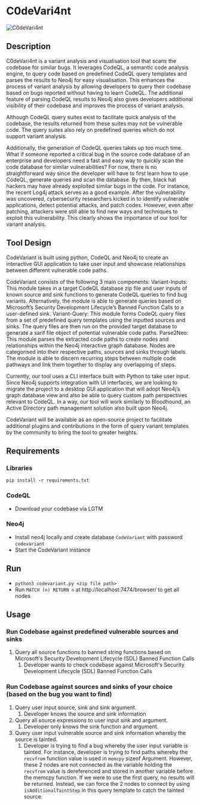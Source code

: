 # C0deVari4nt 
![C0deVari4nt](https://github.com/whitesquirrell/C0deVari4nt/blob/main/images/icon.png) 

## Description
C0deVari4nt is a variant analysis and visualisation tool that scans the codebase for similar bugs. It leverages CodeQL, a semantic code analysis engine, to query code based on predefined CodeQL query templates and parses the results to Neo4j for easy visualisation. This enhances the process of variant analysis by allowing developers to query their codebase based on bugs reported without having to learn CodeQL. The additional feature of parsing CodeQL results to Neo4j also gives developers additional visibility of their codebase and improves the process of variant analysis. 

Although CodeQL query suites exist to facilitate quick analysis of the codebase, the results returned from these suites may not be vulnerable code. The query suites also rely on predefined queries which do not support variant analysis.

Additionally, the generation of CodeQL queries takes up too much time. What if someone reported a critical bug in the source code database of an enterprise and developers need a fast and easy way to quickly scan the code database for similar vulnerabilities? For now, there is no straightforward way since the developer will have to first learn how to use CodeQL, generate queries and scan the database. By then, black hat hackers may have already exploited similar bugs in the code. For instance, the recent Log4j attack serves as a good example. After the vulnerability was uncovered, cybersecurity researchers kicked in to identify vulnerable applications, detect potential attacks, and patch codes. However, even after patching, attackers were still able to find new ways and techniques to exploit this vulnerability. This clearly shows the importance of our tool for variant analysis.

## Tool Design 
CodeVariant is built using python, CodeQL and Neo4j to create an interactive GUI application to take user input and showcase relationships between different vulnerable code paths.

CodeVariant consists of the following 3 main components:
Variant-Inputs: This module takes in a target CodeQL database zip file and user inputs of known source and sink functions to generate CodeQL queries to find bug variants. Alternatively, the module is able to generate queries based on Microsoft’s Security Development Lifecycle’s Banned Function Calls to a user-defined sink.
Variant-Query: This module forms CodeQL query files from a set of predefined query templates using the inputted sources and sinks. The query files are then run on the provided target database to generate a sarif file object of potential vulnerable code paths.
Parse2Neo: This module parses the extracted code paths to create nodes and relationships within the Neo4j interactive graph database. Nodes are categorised into their respective paths, sources and sinks through labels. The module is able to discern recurring steps between multiple code pathways and link them together to display any overlapping of steps. 

Currently, our tool uses a CLI interface built with Python to take user input. Since Neo4j supports integration with UI interfaces, we are looking to migrate the project to a desktop GUI application that will adopt Neo4j’s graph database view and also be able to query custom path perspectives relevant to CodeQL. In a way, our tool will work similarly to Bloodhound, an Active Directory path management solution also built upon Neo4j.

CodeVariant will be available as an open-source project to facilitate additional plugins and contributions in the form of query variant templates by the community to bring the tool to greater heights.

## Requirements
### Libraries
`pip install -r requirements.txt`

### CodeQL
- Download your codebase via LGTM

### Neo4j
- Install neo4j locally and create database `CodeVariant` with password `codevariant`
- Start the CodeVariant instance

## Run
- `python3 codevariant.py <zip file path>`
- Run `MATCH (n) RETURN n` at http://localhost:7474/browser/ to get all nodes

## Usage
### Run Codebase against predefined vulnerable sources and sinks
1. Query all source functions to banned string functions based on Microsoft's Security Development Lifecycle (SDL) Banned Function Calls
    1. Developer wants to check codebase against Microsoft's Security Development Lifecycle (SDL) Banned Function Calls

### Run Codebase against sources and sinks of your choice (based on the bug you want to find)
1. Query user input source, sink and sink argument. 
    1. Developer knows the source and sink information
2. Query all source expressions to user input sink and argument.
    1. Developer only knows the sink function and argument.
3. Query user input vulnerable source and sink information whereby the source is tainted.
    1. Developer is trying to find a bug whereby the user input variable is tainted. For instance, developer is trying to find paths whereby the `recvfrom` function value is used in `memcpy` sizeof Argument. However, these 2 nodes are not connected as the variable holding the `recvfrom` value is dereferenced and stored in another variable before the memcpy function. If we were to use the first query, no results will be returned. Instead, we can force the 2 nodes to connect by using `isAdditionalTaintStep` in this query template to catch the tainted source.
